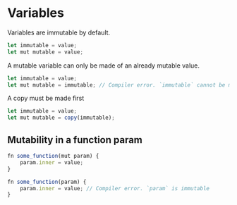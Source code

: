 # Variables

Variables are immutable by default.

```js
let immutable = value;
let mut mutable = value;
```

A mutable variable can only be made of an already mutable value.

```js
let immutable = value;
let mut mutable = immutable; // Compiler error. `immutable` cannot be made mutable.
```

A copy must be made first

```js
let immutable = value;
let mut mutable = copy(immutable);
```

## Mutability in a function param

```js
fn some_function(mut param) {
    param.inner = value;
}
```

```js
fn some_function(param) {
    param.inner = value; // Compiler error. `param` is immutable
}
```
